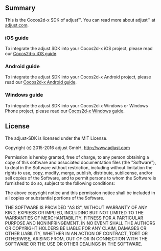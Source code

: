## Summary

This is the Cocos2d-x SDK of adjust™. You can read more about adjust™ at
[adjust.com].

### iOS guide

To integrate the adjust SDK into your Cocos2d-x iOS project, please read our [Cocos2d-x iOS guide][cocos2dx_ios].

### Android guide

To integrate the adjust SDK into your Cocos2d-x Android project, please read our [Cocos2d-x Android guide][cocos2dx_android].

### Windows guide

To integrate the adjust SDK into your Cocos2d-x Windows or Windows Phone project, please read our [Cocos2d-x Windows guide][cocos2dx_windows].

[adjust.com]: http://adjust.com
[cocos2dx_ios]: https://github.com/adjust/cocos2dx_sdk/blob/master/doc/ios/ios.md
[cocos2dx_android]: https://github.com/adjust/cocos2dx_sdk/blob/master/doc/android/android.md
[cocos2dx_windows]: https://github.com/adjust/cocos2dx_sdk/blob/master/doc/windows/windows.md

## License

The adjust-SDK is licensed under the MIT License.

Copyright (c) 2015-2016 adjust GmbH,
http://www.adjust.com

Permission is hereby granted, free of charge, to any person obtaining a copy of
this software and associated documentation files (the "Software"), to deal in
the Software without restriction, including without limitation the rights to
use, copy, modify, merge, publish, distribute, sublicense, and/or sell copies
of the Software, and to permit persons to whom the Software is furnished to do
so, subject to the following conditions:

The above copyright notice and this permission notice shall be included in all
copies or substantial portions of the Software.

THE SOFTWARE IS PROVIDED "AS IS", WITHOUT WARRANTY OF ANY KIND, EXPRESS OR
IMPLIED, INCLUDING BUT NOT LIMITED TO THE WARRANTIES OF MERCHANTABILITY,
FITNESS FOR A PARTICULAR PURPOSE AND NONINFRINGEMENT. IN NO EVENT SHALL THE
AUTHORS OR COPYRIGHT HOLDERS BE LIABLE FOR ANY CLAIM, DAMAGES OR OTHER
LIABILITY, WHETHER IN AN ACTION OF CONTRACT, TORT OR OTHERWISE, ARISING FROM,
OUT OF OR IN CONNECTION WITH THE SOFTWARE OR THE USE OR OTHER DEALINGS IN THE
SOFTWARE.
